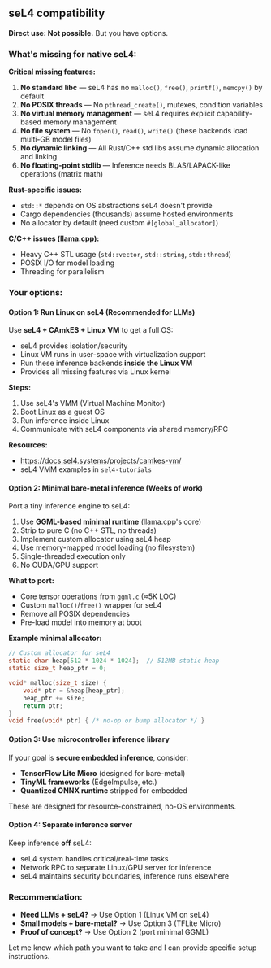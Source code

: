 ## seL4 compatibility

**Direct use: Not possible.** But you have options.

### What's missing for native seL4:

**Critical missing features:**
1. **No standard libc** — seL4 has no `malloc()`, `free()`, `printf()`, `memcpy()` by default
2. **No POSIX threads** — No `pthread_create()`, mutexes, condition variables
3. **No virtual memory management** — seL4 requires explicit capability-based memory management
4. **No file system** — No `fopen()`, `read()`, `write()` (these backends load multi-GB model files)
5. **No dynamic linking** — All Rust/C++ std libs assume dynamic allocation and linking
6. **No floating-point stdlib** — Inference needs BLAS/LAPACK-like operations (matrix math)

**Rust-specific issues:**
- `std::*` depends on OS abstractions seL4 doesn't provide
- Cargo dependencies (thousands) assume hosted environments
- No allocator by default (need custom `#[global_allocator]`)

**C/C++ issues (llama.cpp):**
- Heavy C++ STL usage (`std::vector`, `std::string`, `std::thread`)
- POSIX I/O for model loading
- Threading for parallelism

### Your options:

#### Option 1: Run Linux on seL4 (Recommended for LLMs)
Use **seL4 + CAmkES + Linux VM** to get a full OS:
- seL4 provides isolation/security
- Linux VM runs in user-space with virtualization support
- Run these inference backends **inside the Linux VM**
- Provides all missing features via Linux kernel

**Steps:**
1. Use seL4's VMM (Virtual Machine Monitor)
2. Boot Linux as a guest OS
3. Run inference inside Linux
4. Communicate with seL4 components via shared memory/RPC

**Resources:**
- https://docs.sel4.systems/projects/camkes-vm/
- seL4 VMM examples in `sel4-tutorials`

#### Option 2: Minimal bare-metal inference (Weeks of work)
Port a tiny inference engine to seL4:
1. Use **GGML-based minimal runtime** (llama.cpp's core)
2. Strip to pure C (no C++ STL, no threads)
3. Implement custom allocator using seL4 heap
4. Use memory-mapped model loading (no filesystem)
5. Single-threaded execution only
6. No CUDA/GPU support

**What to port:**
- Core tensor operations from `ggml.c` (≈5K LOC)
- Custom `malloc()`/`free()` wrapper for seL4
- Remove all POSIX dependencies
- Pre-load model into memory at boot

**Example minimal allocator:**
```c
// Custom allocator for seL4
static char heap[512 * 1024 * 1024];  // 512MB static heap
static size_t heap_ptr = 0;

void* malloc(size_t size) {
    void* ptr = &heap[heap_ptr];
    heap_ptr += size;
    return ptr;
}
void free(void* ptr) { /* no-op or bump allocator */ }
```

#### Option 3: Use microcontroller inference library
If your goal is **secure embedded inference**, consider:
- **TensorFlow Lite Micro** (designed for bare-metal)
- **TinyML frameworks** (EdgeImpulse, etc.)
- **Quantized ONNX runtime** stripped for embedded

These are designed for resource-constrained, no-OS environments.

#### Option 4: Separate inference server
Keep inference **off** seL4:
- seL4 system handles critical/real-time tasks
- Network RPC to separate Linux/GPU server for inference
- seL4 maintains security boundaries, inference runs elsewhere

### Recommendation:
- **Need LLMs + seL4?** → Use Option 1 (Linux VM on seL4)
- **Small models + bare-metal?** → Use Option 3 (TFLite Micro)
- **Proof of concept?** → Use Option 2 (port minimal GGML)

Let me know which path you want to take and I can provide specific setup instructions.
